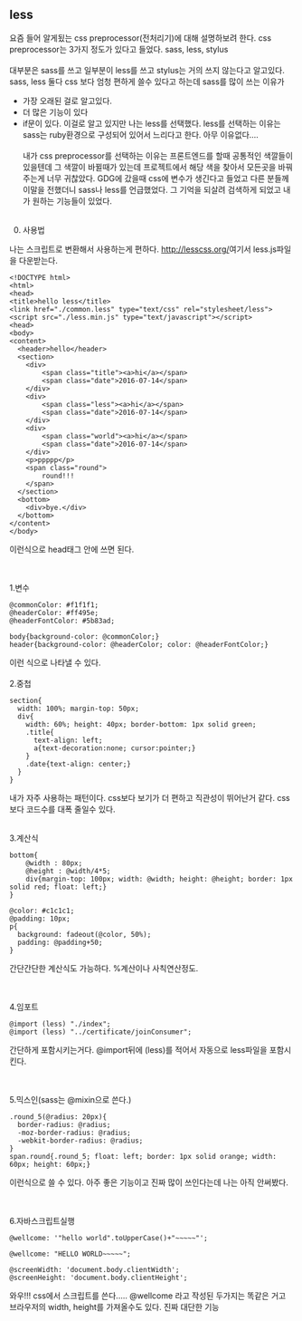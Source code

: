 ## less

요즘 들어 알게됬는 css preprocessor(전처리기)에 대해 설명하보려 한다.
css preprocessor는 3가지 정도가 있다고 들었다.
sass, less, stylus
<br><br>
대부분은 sass를 쓰고 일부분이 less를 쓰고 stylus는 거의 쓰지 않는다고 알고있다.
sass, less 둘다 css 보다 엄청 편하게 쓸수 있다고 하는데
sass를 많이 쓰는 이유가
* 가장 오래된 걸로 알고있다.
* 더 많은 기능이 있다
* if문이 있다.
이걸로 알고 있지만 나는 less를 선택했다.
less를 선택하는 이유는  sass는 ruby환경으로 구성되어 있어서 느리다고 한다.
아무 이유없다....
<br><br>
내가 css preprocessor를 선택하는 이유는 프론트엔드를 할때 공통적인 색깔들이 있을텐데 그 색깔이
바뀔때가 있는데 프로젝트에서 해당 색을 찾아서 모든곳을 바꿔주는게 너무 귀찮았다.
GDG에 갔을때 css에 변수가 생긴다고 들었고 다른 분들께 이말을 전했더니 sass나 less를 언급했었다.
그 기억을 되살려 검색하게 되었고 내가 원하는 기능들이 있었다.
<br><br>
0. 사용법

나는 스크립트로 변환해서 사용하는게 편하다.
<a href="http://lesscss.org/" target="_blank">http://lesscss.org/</a>여기서 less.js파일을 다운받는다.
~~~~
<!DOCTYPE html>
<html>
<head>
<title>hello less</title>
<link href="./common.less" type="text/css" rel="stylesheet/less">
<script src="./less.min.js" type="text/javascript"></script>
<head>
<body>
<content>
  <header>hello</header>
  <section>
  	<div>
  		<span class="title"><a>hi</a></span>
  		<span class="date">2016-07-14</span>
  	</div>
  	<div>
  		<span class="less"><a>hi</a></span>
  		<span class="date">2016-07-14</span>
  	</div>
  	<div>
  		<span class="world"><a>hi</a></span>
  		<span class="date">2016-07-14</span>
  	</div>
  	<p>ppppp</p>
  	<span class="round">
  		round!!!
  	</span>
  </section>
  <bottom>
  	<div>bye.</div>
  </bottom>
</content>
</body>

~~~~
이런식으로 head태그 안에 쓰면 된다.

<br><br>
1.변수
~~~~
@commonColor: #f1f1f1;
@headerColor: #ff495e;
@headerFontColor: #5b83ad;

body{background-color: @commonColor;}
header{background-color: @headerColor; color: @headerFontColor;}
~~~~
이런 식으로 나타낼 수 있다.
<br><br>
2.중첩
~~~~
section{
  width: 100%; margin-top: 50px;
  div{
    width: 60%; height: 40px; border-bottom: 1px solid green;
    .title{
      text-align: left;
      a{text-decoration:none; cursor:pointer;}
    }
    .date{text-align: center;}
  }
}

~~~~
내가 자주 사용하는 패턴이다.
css보다 보기가 더 편하고 직관성이 뛰어난거 같다.
css보다 코드수를 대폭 줄일수 있다.
<br><br>


3.계산식

~~~~
bottom{
	@width : 80px;
	@height : @width/4*5;
	div{margin-top: 100px; width: @width; height: @height; border: 1px solid red; float: left;}
}

@color: #c1c1c1;
@padding: 10px;
p{
  background: fadeout(@color, 50%);
  padding: @padding+50;
}
~~~~
간단간단한 계산식도 가능하다.
%계산이나 사칙연산정도.

<br><br>
4.임포트
~~~~
@import (less) "./index";
@import (less) "../certificate/joinConsumer";
~~~~
간단하게 포함시키는거다. @import뒤에 (less)를 적어서 자동으로 less파일을 포함시킨다.


<br><br>
5.믹스인(sass는 @mixin으로 쓴다.)
~~~~
.round_5(@radius: 20px){
  border-radius: @radius;
  -moz-border-radius: @radius;
  -webkit-border-radius: @radius;
}
span.round{.round_5; float: left; border: 1px solid orange; width: 60px; height: 60px;}
~~~~
이런식으로 쓸 수 있다. 아주 좋은 기능이고 진짜 많이 쓰인다는데 나는 아직 안써봤다.

<br><br>
6.자바스크립트실행

~~~~
@wellcome: '"hello world".toUpperCase()+"~~~~~"';

@wellcome: "HELLO WORLD~~~~~";

@screenWidth: 'document.body.clientWidth';
@screenHeight: 'document.body.clientHeight';

~~~~

와우!!! css에서 스크립트를 쓴다.....
@wellcome 라고 작성된 두가지는 똑같은 거고
브라우저의 width, height를 가져올수도 있다.
진짜 대단한 기능


<br><br>
